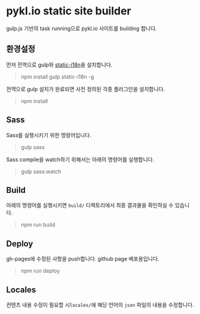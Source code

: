 # pykl.io static site builder

gulp.js 기반의 task running으로 pykl.io 사이트를 building 합니다.

## 환경설정
먼저 전역으로 gulp와 [static-i18n](https://www.npmjs.com/package/static-i18n)을 설치합니다.
> npm install gulp static-i18n -g

전역으로 gulp 설치가 완료되면 사전 정의된 각종 플러그인을 설치합니다.
> npm install

## Sass
Sass를 실행시키기 위한 명령어입니다.
> gulp sass

Sass compile을 watch하기 위해서는 아래의 명령어를 실행합니다.
> gulp sass:watch

## Build
아래의 명령어를 실행시키면 `build/` 디렉토리에서 최종 결과물을 확인하실 수 있습니다.
> npm run build

## Deploy
gh-pages에 수정된 사항을 push합니다. github page 배포용입니다.
> npm run deploy

## Locales
컨텐츠 내용 수정이 필요할 시`locales/`에 해당 언어의 `json` 파일의 내용을 수정합니다.